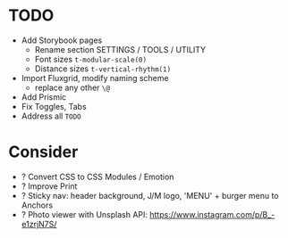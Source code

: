 # TODO

- Add Storybook pages
  - Rename section SETTINGS / TOOLS / UTILITY
  - Font sizes `t-modular-scale(0)`
  - Distance sizes `t-vertical-rhythm(1)`
- Import Fluxgrid, modify naming scheme
  - replace any other `\@`
- Add Prismic
- Fix Toggles, Tabs
- Address all `TODO`

# Consider

- ? Convert CSS to CSS Modules / Emotion
- ? Improve Print
- ? Sticky nav: header background, J/M logo, 'MENU' + burger menu to Anchors
- ? Photo viewer with Unsplash API: https://www.instagram.com/p/B_-e1zrjN7S/
